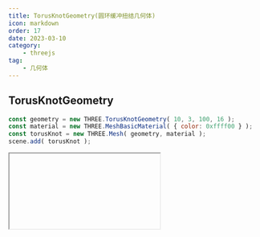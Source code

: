 ```yaml
---
title: TorusKnotGeometry(圆环缓冲扭结几何体)
icon: markdown
order: 17
date: 2023-03-10
category:
    - threejs
tag:
    - 几何体
---
```


## TorusKnotGeometry

```js
const geometry = new THREE.TorusKnotGeometry( 10, 3, 100, 16 );
const material = new THREE.MeshBasicMaterial( { color: 0xffff00 } );
const torusKnot = new THREE.Mesh( geometry, material );
scene.add( torusKnot );
```

<IFrame url="https://luotainxu-demo.netlify.app/#/threejs/torusKnotGeometry"/>

## 构造器

### radius : Float

圆环的半径，默认值为1

### tube : Float

管道的半径，默认值为0.4

### tubularSegments : Integer

管道的分段数量，默认值为64

### radialSegments : Integer

横截面分段数量，默认值为8

### p : Integer

这个值决定了几何体将绕着其旋转对称轴旋转多少次，默认值是2

### q : Integer

这个值决定了几何体将绕着其内部圆环旋转多少次，默认值是3

## 属性

共有属性请参见其基类BufferGeometry

### .parameters

一个包含着构造函数中每个参数的对象。在对象实例化之后，对该属性的任何修改都不会改变这个几何体

## 方法

共有方法请参见其基类BufferGeometry
